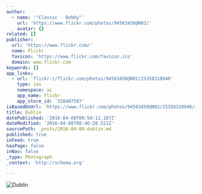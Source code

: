 ```yaml
---
author:
  - name: '"Classic - Bobby"'
    url: 'https://www.flickr.com/photos/94563458@N02/'
    avatar: {}
related: []
publisher:
  url: 'https://www.flickr.com/'
  name: Flickr
  favicon: 'https://www.flickr.com/favicon.ico'
  domain: www.flickr.com
keywords: []
app_links:
  - url: 'flickr://flickr.com/photos/94563458@N02/25358310940'
    type: ios
    namespace: ai
    app_name: Flickr
    app_store_id: '328407587'
isBasedOnUrl: 'https://www.flickr.com/photos/94563458@N02/25358310940/in/photostream/'
title: Dublin
datePublished: '2016-04-08T08:50:11.187Z'
dateModified: '2016-04-08T08:46:20.521Z'
sourcePath: _posts/2016-04-08-dublin.md
published: true
inFeed: true
hasPage: false
inNav: false
_type: Photograph
_context: 'http://schema.org'

---
```

![Dublin](https://farm2.staticflickr.com/1590/25358310940_55f20f3c66_b.jpg)